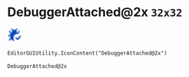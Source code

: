 # DebuggerAttached@2x `32x32`
<img src="/img/DebuggerAttached.png" width=32 height=32>

``` CSharp
EditorGUIUtility.IconContent("DebuggerAttached@2x")
```
```
DebuggerAttached@2x
```
